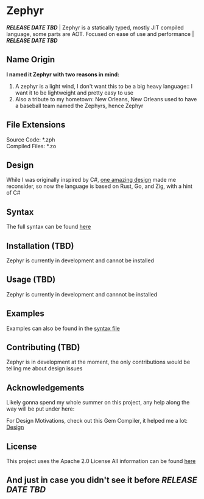 # Zephyr
***RELEASE DATE TBD*** |
Zephyr is a statically typed, mostly JIT compiled language, some parts are AOT. Focused on ease of use and performance
| ***RELEASE DATE TBD***

[design_link]: https://gitlab.com/gempl/gemc/-/blob/main/DESIGN.md?ref_type=heads
[syntax_link]: https://github.com/ShrekMan293/Zephyr/blob/main/SYNTAX.md
[license_link]: https://github.com/ShrekMan293/Zephyr/blob/main/LICENSE

## Name Origin
**I named it Zephyr with two reasons in mind:**
1. A zephyr is a light wind, I don't want this to be a big heavy language:: I want it to be lightweight and pretty easy to use
2. Also a tribute to my hometown: New Orleans, New Orleans used to have a baseball team named the Zephyrs, hence Zephyr

## File Extensions
Source Code: *.zph                                                                                                                                                                        
Compiled Files: *.zo

## Design
While I was originally inspired by C#, [one amazing design][design_link] made me reconsider, so now the language is based on Rust, Go, and Zig, with a hint of C#

## Syntax
The full syntax can be found [here][syntax_link]

## Installation (TBD)
Zephyr is currently in development and cannot be installed

## Usage (TBD)
Zephyr is currently in development and cannnot be installed

## Examples
Examples can also be found in the [syntax file][syntax_link]

## Contributing (TBD)
Zephyr is in development at the moment, the only contributions would be telling me about design issues

## Acknowledgements
Likely gonna spend my whole summer on this project, any help along the way will be put under here:

For Design Motivations, check out this Gem Compiler, it helped me a lot: [Design][design_link]

## License
This project uses the Apache 2.0 License
All information can be found [here][license_link]

## And just in case you didn't see it before ***RELEASE DATE TBD***
